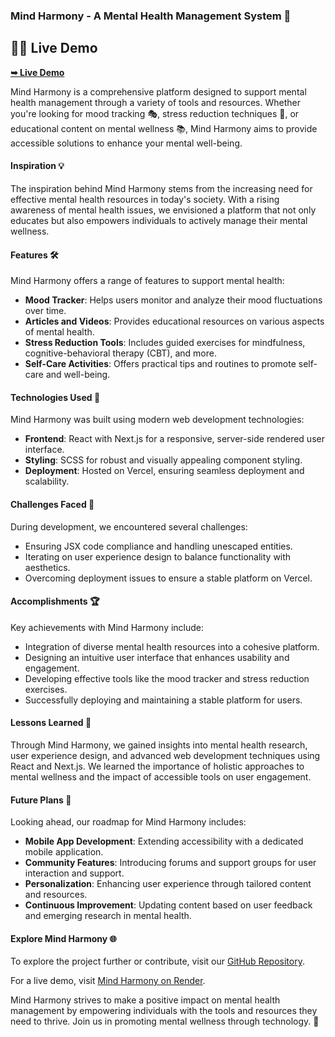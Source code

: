### Mind Harmony - A Mental Health Management System 🌱

## 🚀🌐 Live Demo
  <a href="https://mind-harmony-frontend.onrender.com"><strong>➥ Live Demo</strong></a>


Mind Harmony is a comprehensive platform designed to support mental health management through a variety of tools and resources. Whether you're looking for mood tracking 🎭, stress reduction techniques 🌿, or educational content on mental wellness 📚, Mind Harmony aims to provide accessible solutions to enhance your mental well-being.

#### Inspiration 💡
The inspiration behind Mind Harmony stems from the increasing need for effective mental health resources in today's society. With a rising awareness of mental health issues, we envisioned a platform that not only educates but also empowers individuals to actively manage their mental wellness.

#### Features 🛠️
Mind Harmony offers a range of features to support mental health:

- **Mood Tracker**: Helps users monitor and analyze their mood fluctuations over time.
- **Articles and Videos**: Provides educational resources on various aspects of mental health.
- **Stress Reduction Tools**: Includes guided exercises for mindfulness, cognitive-behavioral therapy (CBT), and more.
- **Self-Care Activities**: Offers practical tips and routines to promote self-care and well-being.

#### Technologies Used 🚀
Mind Harmony was built using modern web development technologies:

- **Frontend**: React with Next.js for a responsive, server-side rendered user interface.
- **Styling**: SCSS for robust and visually appealing component styling.
- **Deployment**: Hosted on Vercel, ensuring seamless deployment and scalability.

#### Challenges Faced 🤔
During development, we encountered several challenges:

- Ensuring JSX code compliance and handling unescaped entities.
- Iterating on user experience design to balance functionality with aesthetics.
- Overcoming deployment issues to ensure a stable platform on Vercel.

#### Accomplishments 🏆
Key achievements with Mind Harmony include:

- Integration of diverse mental health resources into a cohesive platform.
- Designing an intuitive user interface that enhances usability and engagement.
- Developing effective tools like the mood tracker and stress reduction exercises.
- Successfully deploying and maintaining a stable platform for users.

#### Lessons Learned 📝
Through Mind Harmony, we gained insights into mental health research, user experience design, and advanced web development techniques using React and Next.js. We learned the importance of holistic approaches to mental wellness and the impact of accessible tools on user engagement.

#### Future Plans 🌟
Looking ahead, our roadmap for Mind Harmony includes:

- **Mobile App Development**: Extending accessibility with a dedicated mobile application.
- **Community Features**: Introducing forums and support groups for user interaction and support.
- **Personalization**: Enhancing user experience through tailored content and resources.
- **Continuous Improvement**: Updating content based on user feedback and emerging research in mental health.

#### Explore Mind Harmony 🌐
To explore the project further or contribute, visit our [GitHub Repository](https://github.com/mindharmony/project).

For a live demo, visit [Mind Harmony on Render](https://mind-harmony-frontend.onrender.com/).

Mind Harmony strives to make a positive impact on mental health management by empowering individuals with the tools and resources they need to thrive. Join us in promoting mental wellness through technology. 🌈
